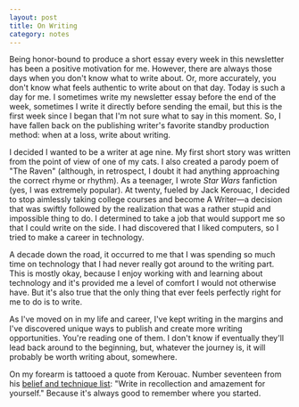 ```yaml
---
layout: post
title: On Writing
category: notes
---
```

 
Being honor-bound to produce a short essay every week in this newsletter has been a positive motivation for me. However, there are always those days when you don't know what to write about. Or, more accurately, you don't know what feels authentic to write about on that day. Today is such a day for me. I sometimes write my newsletter essay before the end of the week, sometimes I write it directly before sending the email, but this is the first week since I began that I'm not sure what to say in this moment. So, I have fallen back on the publishing writer's favorite standby production method: when at a loss, write about writing.
 
I decided I wanted to be a writer at age nine. My first short story was written from the point of view of one of my cats. I also created a parody poem of "The Raven" (although, in retrospect, I doubt it had anything approaching the correct rhyme or rhythm). As a teenager, I wrote _Star Wars_ fanfiction (yes, I was extremely popular). At twenty, fueled by Jack Kerouac, I decided to stop aimlessly taking college courses and become A Writer—a decision that was swiftly followed by the realization that was a rather stupid and impossible thing to do. I determined to take a job that would support me so that I could write on the side. I had discovered that I liked computers, so I tried to make a career in technology.
 
A decade down the road, it occurred to me that I was spending so much time on technology that I had never really got around to the writing part. This is mostly okay, because I enjoy working with and learning about technology and it's provided me a level of comfort I would not otherwise have. But it's also true that the only thing that ever feels perfectly right for me to do is to write.
 
As I've moved on in my life and career, I've kept writing in the margins and I've discovered unique ways to publish and create more writing opportunities. You're reading one of them. I don't know if eventually they'll lead back around to the beginning, but, whatever the journey is, it will probably be worth writing about, somewhere.
 
On my forearm is tattooed a quote from Kerouac. Number seventeen from his [belief and technique list](http://www.writing.upenn.edu/~afilreis/88/kerouac-technique.html): "Write in recollection and amazement for yourself." Because it's always good to remember where you started.
